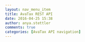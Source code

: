 ```yaml
---
layout: nav_menu_item
title: AvaTax REST API
date: 2016-04-25 15:38
author: anya.stettler
comments: true
categories: [AvaTax API navigation]
---
```


